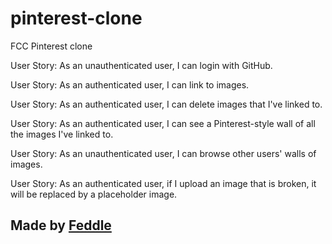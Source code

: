 # pinterest-clone
FCC Pinterest clone

User Story: As an unauthenticated user, I can login with GitHub.

User Story: As an authenticated user, I can link to images.

User Story: As an authenticated user, I can delete images that I've linked to.

User Story: As an authenticated user, I can see a Pinterest-style wall of all the images I've linked to.

User Story: As an unauthenticated user, I can browse other users' walls of images.

User Story: As an authenticated user, if I upload an image that is broken, it will be replaced by a placeholder image.


Made by [Feddle](https://github.com/Feddle)
-------------------
